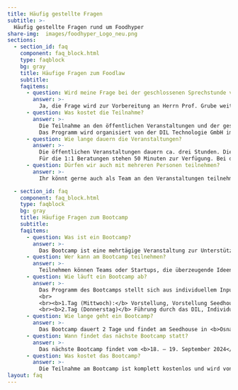 ```yaml
---
title: Häufig gestellte Fragen
subtitle: >-
  Häufig gestellte Fragen rund um Foodhyper
share-img:  images/foodhyper_Logo_neu.png
sections:
  - section_id: faq
    component: faq_block.html
    type: faqblock
    bg: gray
    title: Häufige Fragen zum Foodlaw
    subtitle:
    faqitems:
      - question: Wird meine Frage bei der geschlossenen Sprechstunde vertraulich behandelt?
        answer: >-
          Ja, die Frage wird zur Vorbereitung an Herrn Prof. Grube weitergegeben. Er unterliegt der anwaltlichen Schweigepflicht. Die Inhalte der Beratung werden nicht weitergegeben.
      - question: Was kostet die Teilnahme?
        answer: >-
          Die Teilnahme an den öffentlichen Veranstaltungen und der geschlossenen Sprechstunde ist kostenlos.
          Das Programm wird organisiert von der DIL Technologie GmbH im Auftrag von Startup Niedersachsen.
      - question: Wie lange dauern die Veranstaltungen?
        answer: >-
          Die öffentlichen Veranstaltungen dauern ca. drei Stunden. Dies beinhaltet auch eine umfangreiche Q&A Session.  
          Für die 1:1 Beratungen stehen 50 Minuten zur Verfügung. Bei den Terminen ist das FoodHyper Team vor Ort und steht gerne für Fragen zu unseren Aktivitäten und Startup-Förderung in Niedersachsen zur Verfügung.    
      - question: Dürfen wir auch mit mehreren Personen teilnehmen?
        answer: >-
          Ihr könnt gerne auch als Team an den Veranstaltungen teilnehmen. Gebt uns für eine bessere Planung nur im Vorfeld Bescheid mit wie vielen Personen ihr vor Ort seid. Bei Onlineveranstaltungen ist dies auch ohne Absprache möglich.

  - section_id: faq
    component: faq_block.html
    type: faqblock
    bg: gray
    title: Häufige Fragen zum Bootcamp
    subtitle:
    faqitems:
      - question: Was ist ein Bootcamp?
        answer: >-
          Das Bootcamp ist eine mehrtägige Veranstaltung zur Unterstützung in der Konkretisierung des Geschäftsmodells. Durch den Zugang zum Knowhow des DIL sowie dem Startup-Ökosystem des Seedhouse bekommen die Teams die Chance ihre Idee voranzutreiben.
      - question: Wer kann am Bootcamp teilnehmen?
        answer: >-
          Teilnehmen können Teams oder Startups, die überzeugende Ideen/ Prototypen für Innovationen im Lebensmittelsektor mitbringen.
      - question: Wie läuft ein Bootcamp ab?
        answer: >-
          Das Programm des Bootcamps stellt sich aus individuellem Input verschiedenster Bereiche zusammen. Konkret sieht der Ablauf folgendermaßen aus:
          <br>
          <br><b>1.Tag (Mittwoch):</b> Vorstellung, Vorstellung Seedhouse, 1:1 ExpertenCoachings am Seedhouse, Corporates und Startups, Netzwerkveranstaltung am DIL
          <br><b>2.Tag (Donnerstag)</b> Führung durch das DIL, Individuelle Produktberatung durch Wissenschaftler des DIL
      - question: Wie lange geht ein Bootcamp?
        answer: >-
          Das Bootcamp dauert 2 Tage und findet am Seedhouse in <b>Osnabrück</b> und am DIL in <b>Quakenbrück</b>  statt. Eine Übernachtung und der Transfer zwischen Osnabrück und Quakenbrück ist inkludiert. 
      - question: Wann findet das nächste Bootcamp statt?
        answer: >-
          Das nächste Bootcamp findet vom <b>18. – 19. September 2024</b> im Seedhouse (Osnabrück) und im DIL (Quakenbrück) statt.
      - question: Was kostet das Bootcamp?
        answer: >-
          Die Teilnahme am Bootcamp ist komplett kostenlos und wird von der Landesinitiative Ernährungswirtschaft (LI Food) finanziert. Ihr müsst euch nur um eure An- und Abreise kümmern, wir erledigen den Rest (Unterkunft, Verpflegung, Transfer Osnabrück-Quakenbrück).
layout: faq
---
```




